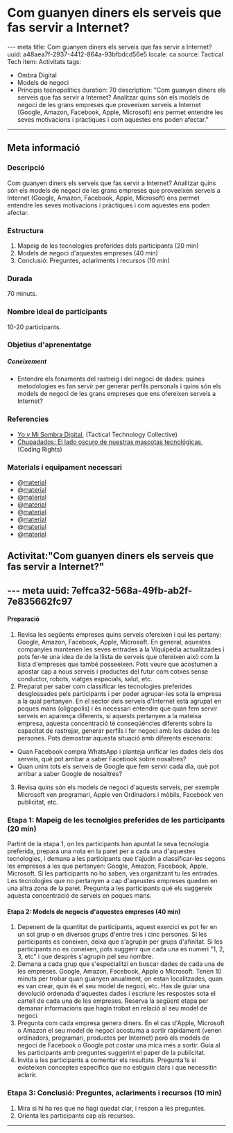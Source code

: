 # Com guanyen diners els serveis que fas servir a Internet?

--- meta
title: Com guanyen diners els serveis que fas servir a Internet?
uuid: a48aea7f-2937-4412-864a-93bfbdcd56e5
locale: ca
source: Tactical Tech
item: Activitats
tags:
  - Ombra Digital
  - Models de negoci
  - Principis tecnopolítics
duration: 70
description: "Com guanyen diners els serveis que fas servir a Internet? Analitzar quins són els models de negoci de les grans empreses que proveeixen serveis a Internet (Google, Amazon, Facebook, Apple, Microsoft) ens permet entendre les seves motivacions i pràctiques i com aquestes ens poden afectar."
---

## Meta informació

### Descripció
Com guanyen diners els serveis que fas servir a Internet? Analitzar quins són els models de negoci de les grans empreses que proveeixen serveis a Internet (Google, Amazon, Facebook, Apple, Microsoft) ens permet entendre les seves motivacions i pràctiques i com aquestes ens poden afectar.

### Estructura
1. Mapeig de les tecnologies preferides dels participants (20 min)
2. Models de negoci d'aquestes empreses (40 min)
3. Conclusió: Preguntes, aclariments i recursos (10 min)

### Durada
70 minuts.

### Nombre ideal de participants
10-20 participants.

### Objetius d'aprenentatge
##### Coneixement
- Entendre els fonaments del rastreig i del negoci de dades: quines metodologies es fan servir per generar perfils personals i quins són els models de negoci de les grans empreses que ens ofereixen serveis a Internet?

### Referencies
- [Yo y Mi Sombra Digital](http://myshadow.org/es), (Tactical Technology Collective)
- [Chupadados: El lado oscuro de nuestras mascotas tecnológicas](https://chupadados.codingrights.org/es/), (Coding Rights)

### Materials i equipament necessari
- @[material](0d1c2469-bc55-41da-8207-63edf8fd307c)
- @[material](f354da89-49e4-497a-83f0-a941b087bff0)
- @[material](ce457811-1423-4ff0-93bb-7bc2fda1e845)
- @[material](0d1c5569-bc55-41db-8207-11edf8fd307c)
- @[material](e96c589f-f1c5-49de-8493-ca39de05a503)
- @[material](6d758ada-e6cf-4a56-a96b-f84dfe14181d)
- @[material](16c01d17-9ba7-47d6-815a-75cf96330040)
- @[material](b6be8eed-7382-4594-bbe1-eaf471f8f082)

## Activitat:"Com guanyen diners els serveis que fas servir a Internet?"
--- meta
uuid: 7effca32-568a-49fb-ab2f-7e835662fc97
---

#### Preparació
1. Revisa les següents empreses quins serveis ofereixen i qui les pertany: Google, Amazon, Facebook, Apple, Microsoft. En general, aquestes companyies mantenen les seves entrades a la Viquipèdia actualitzades i pots fer-te una idea de de la llista de serveis que ofereixen això com la llista d'empreses que també posseeixen. Pots veure que acostumen a apostar cap a nous serveis i productes del futur com cotxes sense conductor, robots, viatges espacials, salut, etc.
2. Preparat per saber com classificar les tecnologies preferides desglossades pels participants i per poder agrupar-les sota la empresa a la qual pertanyen. En el sector dels serveis d'Internet està agrupat en poques mans (oligopolis) i és necessari entendre que quan fem servir serveis en aparença diferents, si aquests pertanyen a la mateixa empresa, aquesta concentració té conseqüències diferents sobre la capacitat de rastrejar, generar perfils i fer negoci amb les dades de les persones. Pots demostrar aquesta situació amb diferents escenaris:
- Quan Facebook compra WhatsApp i planteja unificar les dades dels dos serveis, què pot arribar a saber Facebook sobre nosaltres?
- Quan unim tots els serveis de Google que fem servir cada dia, què pot arribar a saber Google de nosaltres?
3. Revisa quins són els models de negoci d'aquests serveis, per exemple Microsoft ven programari, Apple ven Ordinadors i mòbils, Facebook ven publicitat, etc.



### Etapa 1: Mapeig de les tecnolgies preferides de les participants (20 min)
Partint de la etapa 1, on les participants han apuntat la seva tecnologia preferida, prepara una nota en la paret per a cada una d'aquestes tecnologies, i demana a les participants que t'ajudin a classificar-les segons les empreses a les que pertanyen: Google, Amazon, Facebook, Apple, Microsoft. Si les participants no ho saben, ves organitzant tu les entrades. Les tecnologies que no pertanyen a cap d'aqeustes empreses queden en una altra zona de la paret. Pregunta a les participants què els suggereix aquesta concentració de serveis en poques mans.


#### Etapa 2: Models de negocis d'aquestes empreses (40 min)
1. Depenent de la quantitat de participants, aquest exercici es pot fer en un sol grup o en diversos grups d'entre tres i cinc persones. Si les participants es coneixen, deixa que s'agrupin per grups d'afinitat. Si les participants no es coneixen, pots suggerir que cada una es numeri "1, 2, 3, etc" i que desprès s'agrupin pel seu nombre.
2. Demana a cada grup que s'especialitzi en buscar dades de cada una de les empreses. Google, Amazon, Facebook, Apple o Microsoft. Tenen 10 minuts per trobar quan guanyen anualment, on estan localitzades, quan es van crear, quin és el seu model de negoci, etc. Has de guiar una devolució ordenada d'aquestes dades i escriure les respostes sota el cartell de cada una de les empreses. Reserva la següent etapa per demanar informacions que hagin trobat en relació al seu model de negoci.
3. Pregunta com cada empresa genera diners. En el cas d'Apple, Microsoft o Amazon el seu model de negoci acostuma a sortir ràpidament (venen ordinadors, programari, productes per Internet) però els models de negoci de Facebook o Google pot costar una mica més a sortir. Guia al les participants amb preguntes suggerint el paper de la publicitat.
4. Invita a les participants a comentar els resultats. Pregunta'ls si existeixen conceptes específics que no estiguin clars i que necessitin aclarir.

### Etapa 3: Conclusió: Preguntes, aclariments i recursos (10 min)
1. Mira si hi ha res que no hagi quedat clar, i respon a les preguntes.
2. Orienta les participants cap als recursos.

-------------------------------
<!---
BCN_currículo/Concienciación/TEMPLATE
-->
